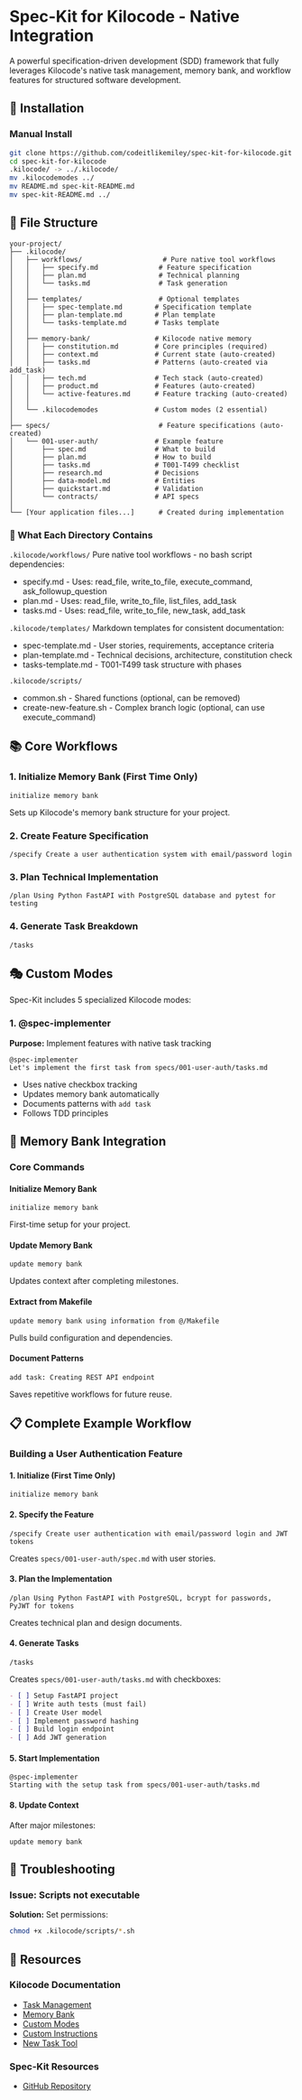 # Spec-Kit for Kilocode - Native Integration

A powerful specification-driven development (SDD) framework that fully leverages Kilocode's native task management, memory bank, and workflow features for structured software development.


## 🚀 Installation

### Manual Install

```bash
git clone https://github.com/codeitlikemiley/spec-kit-for-kilocode.git
cd spec-kit-for-kilocode
.kilocode/ -> ../.kilocode/
mv .kilocodemodes ../
mv README.md spec-kit-README.md
mv spec-kit-README.md ../
```


## 📁 File Structure

```
your-project/
├── .kilocode/
│   ├── workflows/                    # Pure native tool workflows
│   │   ├── specify.md               # Feature specification
│   │   ├── plan.md                  # Technical planning
│   │   └── tasks.md                 # Task generation
│   │
│   ├── templates/                   # Optional templates
│   │   ├── spec-template.md        # Specification template
│   │   ├── plan-template.md        # Plan template
│   │   └── tasks-template.md       # Tasks template
│   │
│   ├── memory-bank/                # Kilocode native memory
│   │   ├── constitution.md         # Core principles (required)
│   │   ├── context.md              # Current state (auto-created)
│   │   ├── tasks.md                # Patterns (auto-created via add_task)
│   │   ├── tech.md                 # Tech stack (auto-created)
│   │   ├── product.md              # Features (auto-created)
│   │   └── active-features.md      # Feature tracking (auto-created)
│   │
│   └── .kilocodemodes              # Custom modes (2 essential)
│
├── specs/                           # Feature specifications (auto-created)
│   └── 001-user-auth/              # Example feature
│       ├── spec.md                 # What to build
│       ├── plan.md                 # How to build
│       ├── tasks.md                # T001-T499 checklist
│       ├── research.md             # Decisions
│       ├── data-model.md           # Entities
│       ├── quickstart.md           # Validation
│       └── contracts/              # API specs
│
└── [Your application files...]      # Created during implementation
```

### 📝 What Each Directory Contains
`.kilocode/workflows/`
Pure native tool workflows - no bash script dependencies:

- specify.md - Uses: read_file, write_to_file, execute_command, ask_followup_question
- plan.md - Uses: read_file, write_to_file, list_files, add_task
- tasks.md - Uses: read_file, write_to_file, new_task, add_task

`.kilocode/templates/`
Markdown templates for consistent documentation:

- spec-template.md - User stories, requirements, acceptance criteria
- plan-template.md - Technical decisions, architecture, constitution check
- tasks-template.md - T001-T499 task structure with phases

`.kilocode/scripts/`

- common.sh - Shared functions (optional, can be removed)
- create-new-feature.sh - Complex branch logic (optional, can use execute_command)

## 📚 Core Workflows

### 1. Initialize Memory Bank (First Time Only)
```
initialize memory bank
```
Sets up Kilocode's memory bank structure for your project.

### 2. Create Feature Specification
```
/specify Create a user authentication system with email/password login
```

### 3. Plan Technical Implementation
```
/plan Using Python FastAPI with PostgreSQL database and pytest for testing
```

### 4. Generate Task Breakdown
```
/tasks
```


## 🎭 Custom Modes

Spec-Kit includes 5 specialized Kilocode modes:

### 1. @spec-implementer
**Purpose:** Implement features with native task tracking
```
@spec-implementer
Let's implement the first task from specs/001-user-auth/tasks.md
```
- Uses native checkbox tracking
- Updates memory bank automatically
- Documents patterns with `add task`
- Follows TDD principles


## 🧠 Memory Bank Integration

### Core Commands

#### Initialize Memory Bank
```
initialize memory bank
```
First-time setup for your project.

#### Update Memory Bank
```
update memory bank
```
Updates context after completing milestones.

#### Extract from Makefile
```
update memory bank using information from @/Makefile
```
Pulls build configuration and dependencies.

#### Document Patterns
```
add task: Creating REST API endpoint
```
Saves repetitive workflows for future reuse.


## 📋 Complete Example Workflow

### Building a User Authentication Feature

#### 1. Initialize (First Time Only)
```
initialize memory bank
```

#### 2. Specify the Feature
```
/specify Create user authentication with email/password login and JWT tokens
```
Creates `specs/001-user-auth/spec.md` with user stories.

#### 3. Plan the Implementation
```
/plan Using Python FastAPI with PostgreSQL, bcrypt for passwords, PyJWT for tokens
```
Creates technical plan and design documents.

#### 4. Generate Tasks
```
/tasks
```
Creates `specs/001-user-auth/tasks.md` with checkboxes:
```markdown
- [ ] Setup FastAPI project
- [ ] Write auth tests (must fail)
- [ ] Create User model
- [ ] Implement password hashing
- [ ] Build login endpoint
- [ ] Add JWT generation
```

#### 5. Start Implementation
```
@spec-implementer
Starting with the setup task from specs/001-user-auth/tasks.md
```

#### 8. Update Context
After major milestones:
```
update memory bank
```

## 🐛 Troubleshooting

### Issue: Scripts not executable
**Solution:** Set permissions:
```bash
chmod +x .kilocode/scripts/*.sh
```


## 🔗 Resources

### Kilocode Documentation
- [Task Management](https://kilocode.ai/docs/basic-usage/task-todo-list)
- [Memory Bank](https://kilocode.ai/docs/advanced-usage/memory-bank)
- [Custom Modes](https://kilocode.ai/docs/advanced-usage/custom-modes)
- [Custom Instructions](https://kilocode.ai/docs/advanced-usage/custom-instructions)
- [New Task Tool](https://kilocode.ai/docs/features/tools/new-task)

### Spec-Kit Resources
- [GitHub Repository](https://github.com/github/spec-kit)

